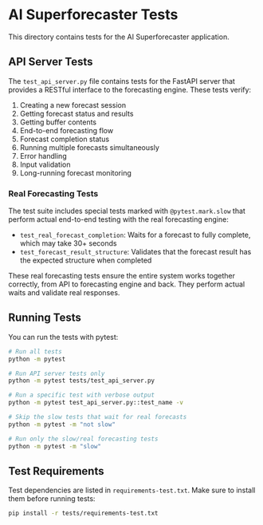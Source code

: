 # AI Superforecaster Tests

This directory contains tests for the AI Superforecaster application.

## API Server Tests

The `test_api_server.py` file contains tests for the FastAPI server that provides a RESTful interface to the forecasting engine. These tests verify:

1. Creating a new forecast session
2. Getting forecast status and results
3. Getting buffer contents
4. End-to-end forecasting flow
5. Forecast completion status
6. Running multiple forecasts simultaneously
7. Error handling
8. Input validation
9. Long-running forecast monitoring

### Real Forecasting Tests

The test suite includes special tests marked with `@pytest.mark.slow` that perform actual end-to-end testing with the real forecasting engine:

- `test_real_forecast_completion`: Waits for a forecast to fully complete, which may take 30+ seconds
- `test_forecast_result_structure`: Validates that the forecast result has the expected structure when completed

These real forecasting tests ensure the entire system works together correctly, from API to forecasting engine and back. They perform actual waits and validate real responses.

## Running Tests

You can run the tests with pytest:

```bash
# Run all tests
python -m pytest

# Run API server tests only
python -m pytest tests/test_api_server.py

# Run a specific test with verbose output
python -m pytest test_api_server.py::test_name -v

# Skip the slow tests that wait for real forecasts
python -m pytest -m "not slow"

# Run only the slow/real forecasting tests
python -m pytest -m "slow"
```

## Test Requirements

Test dependencies are listed in `requirements-test.txt`. Make sure to install them before running tests:

```bash
pip install -r tests/requirements-test.txt
``` 